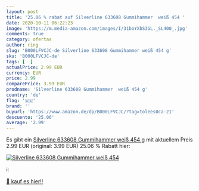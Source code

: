 ```yaml
---
layout: post
title: '25.06 % rabat auf Silverline 633608 Gummihammer  weiß 454 '
date: 2020-10-11 06:22:23
image: 'https://m.media-amazon.com/images/I/31boYXbS3GL._SL400_.jpg'
comments: true
category: ofertas
author: ring
slug: 'B000LFVCJC-de Silverline 633608 Gummihammer weiß 454 g'
sku: 'B000LFVCJC-de'
tags: [  ]
actualPrice: 2.99 EUR
currency: EUR
price: 2.99
comparePrice: 3.99 EUR
prodname: 'Silverline 633608 Gummihammer  weiß 454 g'
country: 'de'
flag: '🇩🇪'
brand: ''
buyurl: 'https://www.amazon.de/dp/B000LFVCJC/?tag=tolees0ca-21'
descuento: '25.06'
average: '2.99'
---
```


Es gibt ein [Silverline 633608 Gummihammer  weiß 454 g](https://www.amazon.de/dp/B000LFVCJC/?tag=tolees0ca-21) mit aktuellem Preis 2.99 EUR (original: 3.99 EUR) 25.06 % Rabatt hier:

[![Silverline 633608 Gummihammer  weiß 454 ](https://m.media-amazon.com/images/I/31boYXbS3GL._SL400_.jpg)](https://www.amazon.de/dp/B000LFVCJC/?tag=tolees0ca-21)

ℹ️:


[🛒 kauf es hier!!](https://www.amazon.de/dp/B000LFVCJC/?tag=tolees0ca-21)
